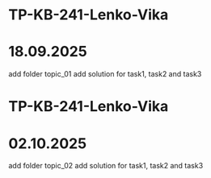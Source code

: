 # TP-KB-241-Lenko-Vika
# 18.09.2025
add folder topic_01
add solution for task1, task2 and task3
# TP-KB-241-Lenko-Vika
# 02.10.2025
add folder topic_02
add solution for task1, task2 and task3